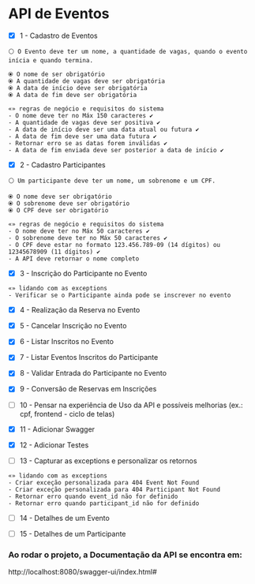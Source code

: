 # API de Eventos



- [x] 1 - Cadastro de Eventos
```text
⚪ O Evento deve ter um nome, a quantidade de vagas, quando o evento inícia e quando termina.

⦿ O nome de ser obrigatório
⦿ A quantidade de vagas deve ser obrigatória
⦿ A data de início deve ser obrigatória
⦿ A data de fim deve ser obrigatória

«» regras de negócio e requisitos do sistema
- O nome deve ter no Máx 150 caracteres ✔
- A quantidade de vagas deve ser positiva ✔
- A data de início deve ser uma data atual ou futura ✔
- A data de fim deve ser uma data futura ✔
- Retornar erro se as datas forem inválidas ✔
- A data de fim enviada deve ser posterior a data de início ✔
```



- [x] 2 - Cadastro Participantes
```text
⚪ Um participante deve ter um nome, um sobrenome e um CPF.

⦿ O nome deve ser obrigatório
⦿ O sobrenome deve ser obrigatório
⦿ O CPF deve ser obrigatório

«» regras de negócio e requisitos do sistema
- O nome deve ter no Máx 50 caracteres ✔
- O sobrenome deve ter no Máx 50 caracteres ✔
- O CPF deve estar no formato 123.456.789-09 (14 dígitos) ou 12345678909 (11 dígitos) ✔
- A API deve retornar o nome completo
```



- [x] 3 - Inscrição do Participante no Evento
```text
«» lidando com as exceptions
- Verificar se o Participante ainda pode se inscrever no evento
```


- [x] 4 - Realização da Reserva no Evento
- [x] 5 - Cancelar Inscrição no Evento
- [x] 6 - Listar Inscritos no Evento
- [x] 7 - Listar Eventos Inscritos do Participante
- [x] 8 - Validar Entrada do Participante no Evento 
- [x] 9 - Conversão de Reservas em Inscrições
- [ ] 10 - Pensar na experiência de Uso da API e possíveis melhorias (ex.: cpf, frontend - ciclo de telas)
- [x] 11 - Adicionar Swagger
- [x] 12 - Adicionar Testes



- [ ] 13 - Capturar as exceptions e personalizar os retornos
```text
«» lidando com as exceptions
- Criar exceção personalizada para 404 Event Not Found
- Criar exceção personalizada para 404 Participant Not Found
- Retornar erro quando event_id não for definido
- Retornar erro quando participant_id não for definido
```



- [ ] 14 - Detalhes de um Evento
- [ ] 15 - Detalhes de um Participante


### Ao rodar o projeto, a Documentação da API se encontra em:
http://localhost:8080/swagger-ui/index.html#

